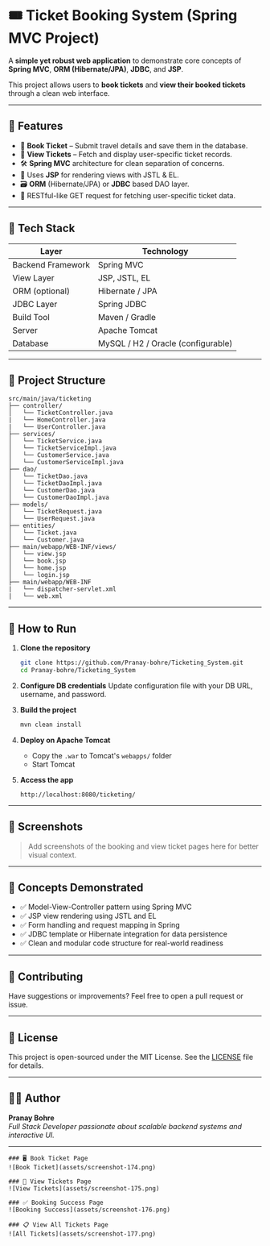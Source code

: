 # 🎟️ Ticket Booking System (Spring MVC Project)

A **simple yet robust web application** to demonstrate core concepts of **Spring MVC**, **ORM (Hibernate/JPA)**, **JDBC**, and **JSP**.

This project allows users to **book tickets** and **view their booked tickets** through a clean web interface.

---

## 📌 Features

- 🎫 **Book Ticket** – Submit travel details and save them in the database.
- 📄 **View Tickets** – Fetch and display user-specific ticket records.
- 🛠️ **Spring MVC** architecture for clean separation of concerns.
- 🧩 Uses **JSP** for rendering views with JSTL & EL.
- 🗃️ **ORM** (Hibernate/JPA) or **JDBC** based DAO layer.
- 🔗 RESTful-like GET request for fetching user-specific ticket data.

---

## 🧰 Tech Stack

| Layer             | Technology         |
|------------------|--------------------|
| Backend Framework| Spring MVC         |
| View Layer       | JSP, JSTL, EL      |
| ORM (optional)   | Hibernate / JPA    |
| JDBC Layer       | Spring JDBC        |
| Build Tool       | Maven / Gradle     |
| Server           | Apache Tomcat      |
| Database         | MySQL / H2 / Oracle (configurable) |

---

## 📂 Project Structure

```
src/main/java/ticketing
├── controller/
│   └── TicketController.java
|   └── HomeController.java
|   └── UserController.java
├── services/
│   └── TicketService.java
│   └── TicketServiceImpl.java
│   └── CustomerService.java
│   └── CustomerServiceImpl.java
├── dao/
│   └── TicketDao.java
│   └── TicketDaoImpl.java
│   └── CustomerDao.java
│   └── CustomerDaoImpl.java
├── models/
│   └── TicketRequest.java
│   └── UserRequest.java
├── entities/
│   └── Ticket.java
│   └── Customer.java
├── main/webapp/WEB-INF/views/
│   └── view.jsp
│   └── book.jsp
│   └── home.jsp
│   └── login.jsp
├── main/webapp/WEB-INF
|   └── dispatcher-servlet.xml
|   └── web.xml
```

---

## 🚀 How to Run

1. **Clone the repository**
   ```bash
   git clone https://github.com/Pranay-bohre/Ticketing_System.git
   cd Pranay-bohre/Ticketing_System
   ```

2. **Configure DB credentials**
   Update configuration file with your DB URL, username, and password.

3. **Build the project**
   ```bash
   mvn clean install
   ```

4. **Deploy on Apache Tomcat**
   - Copy the `.war` to Tomcat's `webapps/` folder
   - Start Tomcat

5. **Access the app**
   ```
   http://localhost:8080/ticketing/
   ```

---

## 📸 Screenshots

> Add screenshots of the booking and view ticket pages here for better visual context.

---

## 🧠 Concepts Demonstrated

- ✅ Model-View-Controller pattern using Spring MVC
- ✅ JSP view rendering using JSTL and EL
- ✅ Form handling and request mapping in Spring
- ✅ JDBC template or Hibernate integration for data persistence
- ✅ Clean and modular code structure for real-world readiness

---

## 🙌 Contributing

Have suggestions or improvements? Feel free to open a pull request or issue.

---

## 📝 License

This project is open-sourced under the MIT License. See the [LICENSE](LICENSE) file for details.

---

## 👨‍💻 Author

**Pranay Bohre**  
*Full Stack Developer passionate about scalable backend systems and interactive UI.*

---
```
### 🖥 Book Ticket Page
![Book Ticket](assets/screenshot-174.png)

### 📄 View Tickets Page
![View Tickets](assets/screenshot-175.png)

### ✅ Booking Success Page
![Booking Success](assets/screenshot-176.png)

### 📋 View All Tickets Page
![All Tickets](assets/screenshot-177.png)

